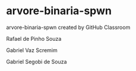 # arvore-binaria-spwn
arvore-binaria-spwn created by GitHub Classroom

Rafael de Pinho Souza

Gabriel Vaz Scremim

Gabriel Segobi de Souza
